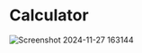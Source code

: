 # Calculator
![Screenshot 2024-11-27 163144](https://github.com/user-attachments/assets/2682acb6-e99c-4877-a593-48bd3219ef52)
